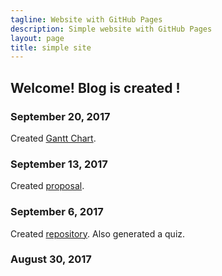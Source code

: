 ```yaml
---
tagline: Website with GitHub Pages
description: Simple website with GitHub Pages
layout: page
title: simple site
---
```

Welcome!  Blog is created !
-------------

 

### September 20, 2017

Created [Gantt Chart](https://github.com/n01033547/Bluetooth/blob/master/SushantGanttProject.mpp).  

### September 13, 2017

Created [proposal](https://github.com/six0four/StudentSenseHat/blob/master/documentation/ProposalContentStudentNameRev02.pdf).

### September 6, 2017

Created [repository](https://github.com/n01033547/Bluetooth.git). Also generated a quiz.

### August 30, 2017

